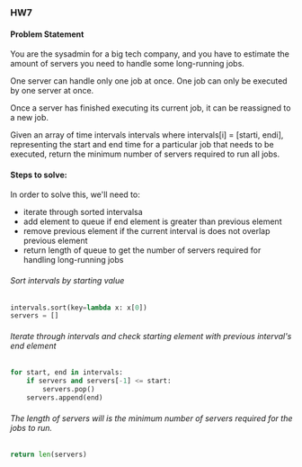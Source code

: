 ### HW7

#### Problem Statement

You are the sysadmin for a big tech company, and you have to estimate the amount of servers you need to handle some long-running jobs.

One server can handle only one job at once. One job can only be executed by one server at once.

Once a server has finished executing its current job, it can be reassigned to a new job.

Given an array of time intervals intervals where intervals[i] = [starti, endi], representing the start and end time for a particular job that needs to be executed, return the minimum number of servers required to run all jobs.

#### Steps to solve:
In order to solve this, we'll need to:
- iterate through sorted intervalsa
- add element to queue if end element is greater than previous element
- remove previous element if the current interval is does not overlap previous element
- return length of queue to get the number of servers required for handling long-running jobs

###### Sort intervals by starting value
```python
intervals.sort(key=lambda x: x[0])
servers = []
```

###### Iterate through intervals and check starting element with previous interval's end element
```python
for start, end in intervals:
    if servers and servers[-1] <= start:
        servers.pop()
    servers.append(end)
```

###### The length of servers will is the minimum number of servers required for the jobs to run.
```python
return len(servers)
```